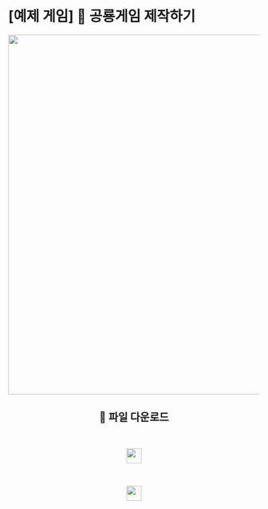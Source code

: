 # [예제 게임] 🦖 공룡게임 제작하기

<div align="center">
<img width="720" src="https://velog.velcdn.com/images/heoze/post/482c4722-1eab-4a57-9814-5c8132f41be6/image.jpg">

<br>
 
## 📂 파일 다운로드

<br>

<a href="https://github.com/HeoJiye/dino-game/archive/refs/heads/base.zip" target="_blank"><img height="30" src="https://img.shields.io/badge/공룡 게임-실습용 .zip-darkgreen??style=for-the-badge&logo=gitHub"/></a>

<br>

<a href="https://github.com/HeoJiye/dino-game/archive/refs/heads/complete.zip" target="_blank"><img height="30" src="https://img.shields.io/badge/공룡 게임-완성본 .zip-darkgreen??style=for-the-badge&logo=gitHub"/></a>
</div>
